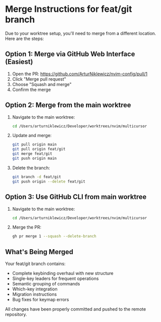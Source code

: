 # Merge Instructions for feat/git branch

Due to your worktree setup, you'll need to merge from a different location. Here are the steps:

## Option 1: Merge via GitHub Web Interface (Easiest)

1. Open the PR: https://github.com/ArturNiklewicz/nvim-config/pull/1
2. Click "Merge pull request" 
3. Choose "Squash and merge"
4. Confirm the merge

## Option 2: Merge from the main worktree

1. Navigate to the main worktree:
   ```bash
   cd /Users/arturniklewicz/Developer/worktrees/nvim/multicursor
   ```

2. Update and merge:
   ```bash
   git pull origin main
   git pull origin feat/git
   git merge feat/git
   git push origin main
   ```

3. Delete the branch:
   ```bash
   git branch -d feat/git
   git push origin --delete feat/git
   ```

## Option 3: Use GitHub CLI from main worktree

1. Navigate to the main worktree:
   ```bash
   cd /Users/arturniklewicz/Developer/worktrees/nvim/multicursor
   ```

2. Merge the PR:
   ```bash
   gh pr merge 1 --squash --delete-branch
   ```

## What's Being Merged

Your feat/git branch contains:
- Complete keybinding overhaul with new structure
- Single-key leaders for frequent operations
- Semantic grouping of commands
- Which-key integration
- Migration instructions
- Bug fixes for keymap errors

All changes have been properly committed and pushed to the remote repository.